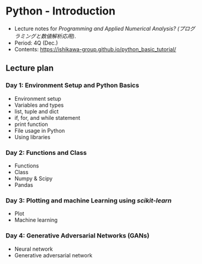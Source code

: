 # Python - Introduction
* Lecture notes for *Programming and Applied Numerical Analysis? (プログラミングと数値解析応用)*.
* Period: 4Q (Dec.)
* Contents: https://ishikawa-group.github.io/python_basic_tutorial/

## Lecture plan
### Day 1: Environment Setup and Python Basics
* Environment setup
* Variables and types
* list, tuple and dict
* if, for, and while statement
* print function
* File usage in Python
* Using libraries

### Day 2: Functions and Class
* Functions
* Class
* Numpy & Scipy
* Pandas

### Day 3: Plotting and machine Learning using *scikit-learn*
* Plot
* Machine learning

### Day 4: Generative Adversarial Networks (GANs)
* Neural network
* Generative adversarial network